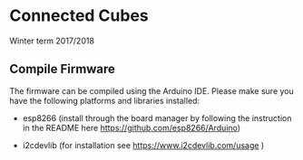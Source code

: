 # Connected Cubes

Winter term 2017/2018

## Compile Firmware

The firmware can be compiled using the Arduino IDE. Please make sure you have the following platforms and libraries installed:

* esp8266 (install through the board manager by following the instruction in the README here https://github.com/esp8266/Arduino)

* i2cdevlib (for installation see https://www.i2cdevlib.com/usage ) 


